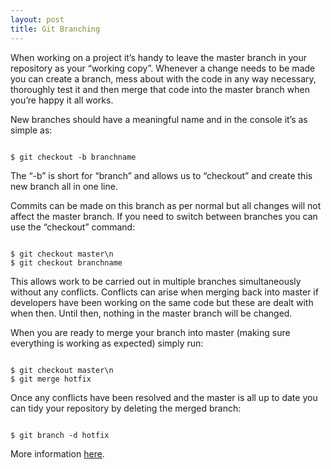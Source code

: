 ```yaml
---
layout: post
title: Git Branching
---
```


When working on a project it’s handy to leave the master branch in your repository as your “working copy”. Whenever a change needs to be made you can create a branch, mess about with the code in any way necessary, thoroughly test it and then merge that code into the master branch when you’re happy it all works.

New branches should have a meaningful name and in the console it’s as simple as:

<code>
$ git checkout -b branchname
</code>

The “-b” is short for “branch” and allows us to “checkout” and create this new branch all in one line.

Commits can be made on this branch as per normal but all changes will not affect the master branch. If you need to switch between branches you can use the “checkout” command:

<code>
$ git checkout master\n
$ git checkout branchname
</code>

This allows work to be carried out in multiple branches simultaneously without any conflicts. Conflicts can arise when merging back into master if developers have been working on the same code but these are dealt with when then. Until then, nothing in the master branch will be changed.

When you are ready to merge your branch into master (making sure everything is working as expected) simply run:

<code>
$ git checkout master\n
$ git merge hotfix
</code>

Once any conflicts have been resolved and the master is all up to date you can tidy your repository by deleting the merged branch:

<code>
$ git branch -d hotfix
</code>

More information [here](https://git-scm.com/book/en/v2/Git-Branching-Basic-Branching-and-Merging). 
